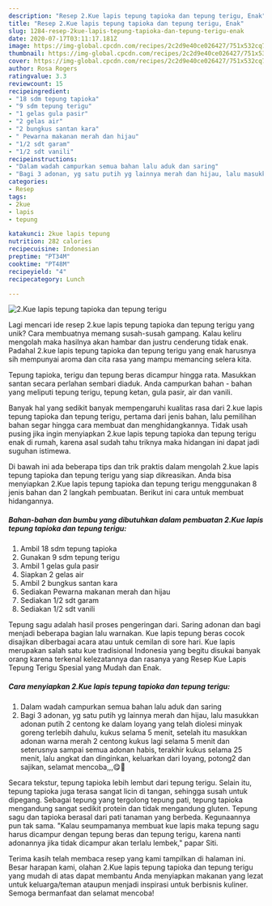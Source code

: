 ```yaml
---
description: "Resep 2.Kue lapis tepung tapioka dan tepung terigu, Enak"
title: "Resep 2.Kue lapis tepung tapioka dan tepung terigu, Enak"
slug: 1284-resep-2kue-lapis-tepung-tapioka-dan-tepung-terigu-enak
date: 2020-07-17T03:11:17.181Z
image: https://img-global.cpcdn.com/recipes/2c2d9e40ce026427/751x532cq70/2kue-lapis-tepung-tapioka-dan-tepung-terigu-foto-resep-utama.jpg
thumbnail: https://img-global.cpcdn.com/recipes/2c2d9e40ce026427/751x532cq70/2kue-lapis-tepung-tapioka-dan-tepung-terigu-foto-resep-utama.jpg
cover: https://img-global.cpcdn.com/recipes/2c2d9e40ce026427/751x532cq70/2kue-lapis-tepung-tapioka-dan-tepung-terigu-foto-resep-utama.jpg
author: Rosa Rogers
ratingvalue: 3.3
reviewcount: 15
recipeingredient:
- "18 sdm tepung tapioka"
- "9 sdm tepung terigu"
- "1 gelas gula pasir"
- "2 gelas air"
- "2 bungkus santan kara"
- " Pewarna makanan merah dan hijau"
- "1/2 sdt garam"
- "1/2 sdt vanili"
recipeinstructions:
- "Dalam wadah campurkan semua bahan lalu aduk dan saring"
- "Bagi 3 adonan, yg satu putih yg lainnya merah dan hijau, lalu masukkan adonan putih 2 centong ke dalam loyang yang telah diolesi minyak goreng terlebih dahulu, kukus selama 5 menit, setelah itu masukkan adonan warna merah 2 centong kukus lagi selama 5 menit dan seterusnya sampai semua adonan habis, terakhir kukus selama 25 menit, lalu angkat dan dinginkan, keluarkan dari loyang, potong2 dan sajikan, selamat mencoba,,,😋🤗"
categories:
- Resep
tags:
- 2kue
- lapis
- tepung

katakunci: 2kue lapis tepung 
nutrition: 282 calories
recipecuisine: Indonesian
preptime: "PT34M"
cooktime: "PT48M"
recipeyield: "4"
recipecategory: Lunch

---
```



![2.Kue lapis tepung tapioka dan tepung terigu](https://img-global.cpcdn.com/recipes/2c2d9e40ce026427/751x532cq70/2kue-lapis-tepung-tapioka-dan-tepung-terigu-foto-resep-utama.jpg)

Lagi mencari ide resep 2.kue lapis tepung tapioka dan tepung terigu yang unik? Cara membuatnya memang susah-susah gampang. Kalau keliru mengolah maka hasilnya akan hambar dan justru cenderung tidak enak. Padahal 2.kue lapis tepung tapioka dan tepung terigu yang enak harusnya sih mempunyai aroma dan cita rasa yang mampu memancing selera kita.

Tepung tapioka, terigu dan tepung beras dicampur hingga rata. Masukkan santan secara perlahan sembari diaduk. Anda campurkan bahan - bahan yang meliputi tepung terigu, tepung ketan, gula pasir, air dan vanili.

Banyak hal yang sedikit banyak mempengaruhi kualitas rasa dari 2.kue lapis tepung tapioka dan tepung terigu, pertama dari jenis bahan, lalu pemilihan bahan segar hingga cara membuat dan menghidangkannya. Tidak usah pusing jika ingin menyiapkan 2.kue lapis tepung tapioka dan tepung terigu enak di rumah, karena asal sudah tahu triknya maka hidangan ini dapat jadi suguhan istimewa.


Di bawah ini ada beberapa tips dan trik praktis dalam mengolah 2.kue lapis tepung tapioka dan tepung terigu yang siap dikreasikan. Anda bisa menyiapkan 2.Kue lapis tepung tapioka dan tepung terigu menggunakan 8 jenis bahan dan 2 langkah pembuatan. Berikut ini cara untuk membuat hidangannya.

<!--inarticleads1-->

##### Bahan-bahan dan bumbu yang dibutuhkan dalam pembuatan 2.Kue lapis tepung tapioka dan tepung terigu:

1. Ambil 18 sdm tepung tapioka
1. Gunakan 9 sdm tepung terigu
1. Ambil 1 gelas gula pasir
1. Siapkan 2 gelas air
1. Ambil 2 bungkus santan kara
1. Sediakan  Pewarna makanan merah dan hijau
1. Sediakan 1/2 sdt garam
1. Sediakan 1/2 sdt vanili


Tepung sagu adalah hasil proses pengeringan dari. Saring adonan dan bagi menjadi beberapa bagian lalu warnakan. Kue lapis tepung beras cocok disajikan diberbagai acara atau untuk cemilan di sore hari. Kue lapis merupakan salah satu kue tradisional Indonesia yang begitu disukai banyak orang karena terkenal kelezatannya dan rasanya yang Resep Kue Lapis Tepung Terigu Spesial yang Mudah dan Enak. 

<!--inarticleads2-->

##### Cara menyiapkan 2.Kue lapis tepung tapioka dan tepung terigu:

1. Dalam wadah campurkan semua bahan lalu aduk dan saring
1. Bagi 3 adonan, yg satu putih yg lainnya merah dan hijau, lalu masukkan adonan putih 2 centong ke dalam loyang yang telah diolesi minyak goreng terlebih dahulu, kukus selama 5 menit, setelah itu masukkan adonan warna merah 2 centong kukus lagi selama 5 menit dan seterusnya sampai semua adonan habis, terakhir kukus selama 25 menit, lalu angkat dan dinginkan, keluarkan dari loyang, potong2 dan sajikan, selamat mencoba,,,😋🤗


Secara tekstur, tepung tapioka lebih lembut dari tepung terigu. Selain itu, tepung tapioka juga terasa sangat licin di tangan, sehingga susah untuk dipegang. Sebagai tepung yang tergolong tepung pati, tepung tapioka mengandung sangat sedikit protein dan tidak mengandung gluten. Tepung sagu dan tapioka berasal dari pati tanaman yang berbeda. Kegunaannya pun tak sama. &#34;Kalau seumpamanya membuat kue lapis maka tepung sagu harus dicampur dengan tepung beras dan tepung terigu, karena nanti adonannya jika tidak dicampur akan terlalu lembek,&#34; papar Siti. 

Terima kasih telah membaca resep yang kami tampilkan di halaman ini. Besar harapan kami, olahan 2.Kue lapis tepung tapioka dan tepung terigu yang mudah di atas dapat membantu Anda menyiapkan makanan yang lezat untuk keluarga/teman ataupun menjadi inspirasi untuk berbisnis kuliner. Semoga bermanfaat dan selamat mencoba!
